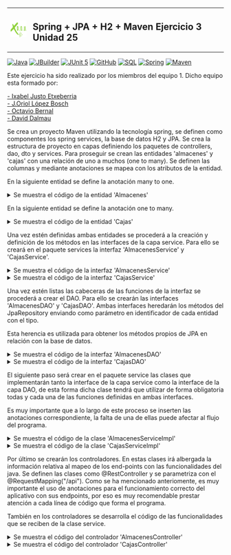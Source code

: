 <table>
 <tr>
    <td width="100px"><img src="https://github.com/OctavioBernalGH/BTC_Reus2022_UD16/blob/main/dou_logo.png" alt="Team DOU"/></td>
  <td width="1000px"> <h2> Spring + JPA + H2 + Maven Ejercicio 3 Unidad 25 </h2> </td>
  
 </tr>
</table>

[![Java](https://img.shields.io/badge/Java-FrontEnd-informational)]()
[![JBuilder](https://img.shields.io/badge/JBuilder-View-critical)]()
[![JUnit 5](https://img.shields.io/badge/JUnit%205-Testing-success)]()
[![GitHub](https://img.shields.io/badge/GitHub-Repository-lightgrey)]()
[![SQL](https://img.shields.io/badge/SQL-DataBase-yellowgreen)]()
[![Spring](https://img.shields.io/badge/Spring-infrastructure-brightgreen)]()
[![Maven](https://img.shields.io/badge/Maven-ProjectStructure-blueviolet)]()

Este ejercicio ha sido realizado por los miembros del equipo 1. Dicho equipo esta formado por:

  [- Ixabel Justo Etxeberria](https://github.com/Kay-Nicte)<br>
  [- J.Oriol López Bosch](https://github.com/mednologic)<br>
  [- Octavio Bernal](https://github.com/OctavioBernalGH)<br>
  [- David Dalmau](https://github.com/DavidDalmauDieguez)

Se crea un proyecto Maven utilizando la tecnología spring, se definen como componentes los spring services, la base de datos H2 y JPA. Se crea la estructura de proyecto en capas definiendo los paquetes de controllers, dao, dto y services. Para proseguir se crean las entidades 'almacenes' y 'cajas' con una relación de uno a muchos (one to many). Se definen las columnas y mediante anotaciones se mapea con los atributos de la entidad.

En la siguiente entidad se define la anotación many to one.

<details>
 
 <summary> Se muestra el código de la entidad 'Almacenes' </summary>
 
 <br>
 
```java
 package com.crud.springmaven.DTO;

import java.util.List;

import javax.persistence.Column;
import javax.persistence.Entity;
import javax.persistence.FetchType;
import javax.persistence.Id;
import javax.persistence.JoinColumn;
import javax.persistence.OneToMany;
import javax.persistence.Table;

import com.fasterxml.jackson.annotation.JsonIgnore;

@Entity
@Table(name = "Almacenes")

public class Almacenes {

	@Id
	@Column(name = "codigo")
	private Long codigo;

	@Column(name = "lugar")
	private String lugar;

	@Column(name = "capacidad")
	private int capacidad;

	@OneToMany
	@JoinColumn(name = "codigo")

	private List<Cajas> cajas;

	public Almacenes() {
	}

	public Almacenes(Long codigo, String lugar, int capacidad) {
		this.codigo = codigo;
		this.lugar = lugar;
		this.capacidad = capacidad;
	}

	public Long getCodigo() {
		return codigo;
	}

	public void setCodigo(Long codigo) {
		this.codigo = codigo;
	}

	public String getLugar() {
		return lugar;
	}

	public void setLugar(String lugar) {
		this.lugar = lugar;
	}

	public int getCapacidad() {
		return capacidad;
	}

	public void setCapacidad(int capacidad) {
		this.capacidad = capacidad;
	}

	public void setCajas(List<Cajas> cajas) {
		this.cajas = cajas;
	}

	@JsonIgnore
	@OneToMany(fetch = FetchType.LAZY, mappedBy = "Cajas")
	public List<Cajas> getCaja() {
		return cajas;
	}

}
```
 
</details>

En la siguiente entidad se define la anotación one to many.
 
<details>
 
 <summary> Se muestra el código de la entidad 'Cajas' </summary>
 
 <br>
 
 ```java
package com.crud.springmaven.DTO;

import javax.persistence.Column;
import javax.persistence.Entity;
import javax.persistence.Id;
import javax.persistence.JoinColumn;
import javax.persistence.ManyToOne;
import javax.persistence.OneToMany;
import javax.persistence.Table;

@Entity
@Table(name = "cajas")

public class Cajas {

	@Id
	@Column(name = "num_referencia")
	private String num_referencia;

	@Column(name = "contenido")
	private String contenido;
	@Column(name = "valor")
	private int valor;

	@ManyToOne
	@JoinColumn(name = "id_almacen")

	private Almacenes almacenes;

	public Cajas() {
	}

	public Cajas(String num_referencia, String contenido, int valor, Almacenes almacenes) {
		super();
		this.num_referencia = num_referencia;
		this.contenido = contenido;
		this.valor = valor;
		this.almacenes = almacenes;
	}

	public String getNumReferencia() {
		return num_referencia;
	}

	public void setNumReferencia(String num_referencia) {
		this.num_referencia = num_referencia;
	}

	public String getContenido() {
		return contenido;
	}

	public void setContenido(String contenido) {
		this.contenido = contenido;
	}

	public int getValor() {
		return valor;
	}

	public void setValor(int valor) {
		this.valor = valor;
	}

	public Almacenes getAlmacenes() {
		return almacenes;
	}

	public void setAlmacenes(Almacenes almacenes) {
		this.almacenes = almacenes;
	}

}
 ```
 
</details>
 
 
 Una vez estén definidas ambas entidades se procederá a la creación y definición de los métodos en las interfaces de la capa service. Para ello se creará en el paquete services la interfaz 'AlmacenesService' y 'CajasService'.
 
  
<details>
 
  <summary> Se muestra el código de la interfaz 'AlmacenesService' </summary>
 
 <br>
 
 ```java
 package com.crud.springmaven.Services;

import java.util.List;

import com.crud.springmaven.DTO.Almacenes;

public interface AlmacenesService {

	public List<Almacenes> listarAlmacenes();

	public Almacenes crearAlmacen(Almacenes almacen);

	public Almacenes buscarAlmacenCodigo(Long codigo);

	public void eliminarAlmacen(Long codigo);

	public Almacenes modificarAlmacen(Almacenes almacen);

}
 ```
 
</details>
 
 
 <details>
 
  <summary> Se muestra el código de la interfaz 'CajasService' </summary>
 
 <br>
 
 ```java
 package com.crud.springmaven.Services;

import java.util.List;

import com.crud.springmaven.DTO.Cajas;

public interface CajasService {

	public List<Cajas> listarCajas();

	public Cajas crearCajas(Cajas cajas);

	public Cajas buscarCajasCodigo(String NumReferencia);

	public void eliminarCajas(String NumReferencia);

	public Cajas modificarCajas(Cajas cajas);

}
 ```
 
</details>
 
 Una vez estén listas las cabeceras de las funciones de la interfaz se procederá a crear el DAO. Para ello se crearán las interfaces 'AlmacenesDAO' y 'CajasDAO'. Ambas interfaces heredarán los métodos del JpaRepository enviando como parámetro en identificador de cada entidad con el tipo. 
  
Esta herencia es utilizada para obtener los métodos propios de JPA en relación con la base de datos.
  
  <details>
 
  <summary> Se muestra el código de la interfaz 'AlmacenesDAO' </summary>
 
 <br>
 
 ```java
package com.crud.springmaven.DAO;

import org.springframework.data.jpa.repository.JpaRepository;
import org.springframework.stereotype.Repository;

import com.crud.springmaven.DTO.Almacenes;

@Repository
public interface AlmacenesDAO extends JpaRepository<Almacenes, Long> {

} 
 ```
 
</details>
  
  
   <details>
 
  <summary> Se muestra el código de la interfaz 'CajasDAO' </summary>
 
 <br>
 
 ```java
 package com.crud.springmaven.DAO;

import org.springframework.data.jpa.repository.JpaRepository;
import org.springframework.stereotype.Repository;

import com.crud.springmaven.DTO.Cajas;

@Repository
public interface CajasDAO extends JpaRepository<Cajas, String> {

}
 ```
 
</details>
 
El siguiente paso será crear en el paquete service las clases que implementarán tanto la interface de la capa service como la interface de la capa DAO, de esta forma dicha clase tendrá que utilizar de forma obligatoria todas y cada una de las funciones definidas en ambas interfaces.

Es muy importante que a lo largo de este proceso se inserten las anotaciones correspondiente, la falta de una de ellas puede afectar al flujo del programa.
    
<details>

 <summary> Se muestra el código de la clase 'AlmacenesServiceImpl' </summary>
 
 <br>
 
 ```java
package com.crud.springmaven.Services;

import java.util.List;

import org.springframework.beans.factory.annotation.Autowired;
import org.springframework.stereotype.Service;

import com.crud.springmaven.DAO.AlmacenesDAO;
import com.crud.springmaven.DTO.Almacenes;

@Service
public class AlmacenesServiceImpl implements AlmacenesService {

//Es para decirle a Spring que aplique la autoinyección de dependencias (para traer los métodos del DAO)

	@Autowired
	AlmacenesDAO almacenesDAO;

	@Override
	public List<Almacenes> listarAlmacenes() {
		return almacenesDAO.findAll();
	}

	@Override
	public Almacenes crearAlmacen(Almacenes almacen) {
		return almacenesDAO.save(almacen);
	}

	@Override
	public Almacenes buscarAlmacenCodigo(Long codigo) {
		return almacenesDAO.findById(codigo).get();
	}

	@Override
	public void eliminarAlmacen(Long codigo) {
		almacenesDAO.deleteById(codigo);
	}

	@Override
	public Almacenes modificarAlmacen(Almacenes almacen) {
		return almacenesDAO.save(almacen);
	}

}
 
 ```
 
</details>
    
 <details>
 
  <summary> Se muestra el código de la clase 'CajasServiceImpl' </summary>
 
 <br>
 
 ```java
 package com.crud.springmaven.Services;

import java.util.List;

import org.springframework.beans.factory.annotation.Autowired;
import org.springframework.stereotype.Service;

import com.crud.springmaven.DAO.CajasDAO;
import com.crud.springmaven.DTO.Cajas;

@Service
public class CajasServiceImpl implements CajasService {

	@Autowired
	CajasDAO cajasDAO;

	@Override
	public List<Cajas> listarCajas() {
		return cajasDAO.findAll();
	}

	@Override
	public Cajas crearCajas(Cajas cajas) {
		return cajasDAO.save(cajas);
	}

	@Override
	public Cajas buscarCajasCodigo(String NumReferencia) {
		return cajasDAO.findById(NumReferencia).get();
	}

	@Override
	public void eliminarCajas(String NumReferencia) {
		cajasDAO.deleteById(NumReferencia);
	}

	@Override
	public Cajas modificarCajas(Cajas cajas) {
		return cajasDAO.save(cajas);
	}

}
 ```
 
</details>
    
Por último se crearán los controladores. En estas clases irá albergada la información relativa al mapeo de los end-points con las funcionalidades del java. Se definen las clases como @RestController y se parametriza con el @RequestMapping("/api"). Como se ha mencionado anteriomente, es muy importante el uso de anotaciones para el funcionamiento correcto del aplicativo con sus endpoints, por eso es muy recomendable prestar atención a cada línea de código que forma el programa.
  
También en los controladores se desarrolla el código de las funcionalidades que se reciben de la clase service.
  
<details>
 
  <summary> Se muestra el código del controlador 'AlmacenesController' </summary>
 
 <br>
 
 ```java
package com.crud.springmaven.Controller;

import java.util.List;
import org.springframework.beans.factory.annotation.Autowired;
import org.springframework.web.bind.annotation.DeleteMapping;
import org.springframework.web.bind.annotation.GetMapping;
import org.springframework.web.bind.annotation.PathVariable;
import org.springframework.web.bind.annotation.PostMapping;
import org.springframework.web.bind.annotation.PutMapping;
import org.springframework.web.bind.annotation.RequestBody;
import org.springframework.web.bind.annotation.RequestMapping;
import org.springframework.web.bind.annotation.RestController;

import com.crud.springmaven.DTO.Almacenes;
import com.crud.springmaven.Services.AlmacenesServiceImpl;

/**
 * Clase @AlmacenesController. Mappea las funcionalidades con las rutas de la
 * api.
 * 
 * @author Octavio Bernal.
 * @author Ixabel Justo.
 * @author David Dalmau.
 * @author Josep Oriol López.
 *
 */

@RestController
@RequestMapping("/api")

public class AlmacenesController {

	/** Se crea una instancia del tipo @AlmacenesServiceImpl */
	@Autowired
	AlmacenesServiceImpl almacenesServiceImpl;

	/** Método para listar almacenes */
	@GetMapping("/almacenes")
	public List<Almacenes> listarAlmacenes() {
		return almacenesServiceImpl.listarAlmacenes();
	}

	/** Método para listar almacenes por código */
	@GetMapping("/almacenes/{codigo}")
	public Almacenes listarAlmacenCodigo(@PathVariable(name = "codigo") Long codigo) {
		return almacenesServiceImpl.buscarAlmacenCodigo(codigo);
	}

	/** Método para crear un nuevo almacén */
	@PostMapping("/almacenes")
	public Almacenes crearAlmacen(@RequestBody Almacenes almacenes) {
		return almacenesServiceImpl.crearAlmacen(almacenes);
	}

	/** Método para actualizar un almacén */
	@PutMapping("/almacenes/{codigo}")
	public Almacenes actualizarAlmacen(@PathVariable(name = "codigo") Long codigo, @RequestBody Almacenes almacenes) {
		/** Se definen instancias del tipo Almacenes */
		Almacenes almacen_a_actualizar = new Almacenes();
		Almacenes actualizado = new Almacenes();
		/** Se filtra el almacén a actualizar por código */
		almacen_a_actualizar = almacenesServiceImpl.buscarAlmacenCodigo(codigo);
		/** Se actualizan los valores */
		almacen_a_actualizar.setCodigo(almacenes.getCodigo());
		almacen_a_actualizar.setLugar(almacenes.getLugar());
		almacen_a_actualizar.setCapacidad(almacenes.getCapacidad());

		actualizado = almacenesServiceImpl.modificarAlmacen(almacen_a_actualizar);

		return actualizado;
	}

	/** Método para eliminar un almacén */
	@DeleteMapping("/almacenes/{codigo}")
	public void eliminarAlmacen(@PathVariable(name = "codigo") Long codigo) {
		almacenesServiceImpl.eliminarAlmacen(codigo);
		System.out.println("Almacén eliminado con exito.");
	}
}
 ```
 
</details>
  
  
  
<details>

<summary> Se muestra el código del controlador 'CajasController' </summary>

<br>

```java
package com.crud.springmaven.Controller;

import java.util.List;

import org.springframework.beans.factory.annotation.Autowired;
import org.springframework.web.bind.annotation.DeleteMapping;
import org.springframework.web.bind.annotation.GetMapping;
import org.springframework.web.bind.annotation.PathVariable;
import org.springframework.web.bind.annotation.PostMapping;
import org.springframework.web.bind.annotation.PutMapping;
import org.springframework.web.bind.annotation.RequestBody;
import org.springframework.web.bind.annotation.RequestMapping;
import org.springframework.web.bind.annotation.RestController;

import com.crud.springmaven.DTO.Cajas;
import com.crud.springmaven.Services.CajasServiceImpl;

/**
 * Clase @CajasController. Mappea las funcionalidades con las rutas de la api.
 * 
 * @author Octavio Bernal.
 * @author Ixabel Justo.
 * @author David Dalmau.
 * @author Josep Oriol López.
 *
 */

@RestController
@RequestMapping("/api")

public class CajasController {

	/** Se crea una instancia del tipo @CajasServiceImpl */
	@Autowired
	CajasServiceImpl cajasServiceImpl;

	/** Método para listar cajas */
	@GetMapping("/cajas")
	public List<Cajas> listarCajas() {
		return cajasServiceImpl.listarCajas();
	}

	/** Método para crear una nueva caja */
	@PostMapping("/cajas")
	public Cajas guardarCaja(@RequestBody Cajas cajas) {
		return cajasServiceImpl.crearCajas(cajas);
	}

	/** Método para buscar una caja por codigo */
	@GetMapping("/cajas/{num_referencia}")
	public Cajas buscarCajasId(@PathVariable(name = "num_referencia") String num_referencia) {
		return cajasServiceImpl.buscarCajasCodigo(num_referencia);

	}

	/** Método para eliminar una caja */
	@PutMapping("/cajas/{num_referencia}")
	public Cajas actualizarCaja(@PathVariable(name = "num_referencia") String num_referencia,
			@RequestBody Cajas cajas) {
		/** Se definen instancias del tipo Cajas */
		Cajas caja_a_actualizar = new Cajas();
		Cajas actualizado = new Cajas();
		/** Se filtra la caja a actualizar por código */
		caja_a_actualizar = cajasServiceImpl.buscarCajasCodigo(num_referencia);
		/** Se actualizan los valores */
		caja_a_actualizar.setNumReferencia(cajas.getNumReferencia());
		caja_a_actualizar.setContenido(cajas.getContenido());
		caja_a_actualizar.setValor(cajas.getValor());
		caja_a_actualizar.setAlmacenes(cajas.getAlmacenes());

		actualizado = cajasServiceImpl.modificarCajas(caja_a_actualizar);

		return actualizado;
	}

	/** Método para eliminar una caja */
	@DeleteMapping("/cajas/{num_referencia}")
	public void eliminarCaja(@PathVariable(name = "num_referencia") String num_referencia) {
		cajasServiceImpl.eliminarCajas(num_referencia);
		System.out.println("Caja eliminada con exito.");
	}
}
```

</details>
